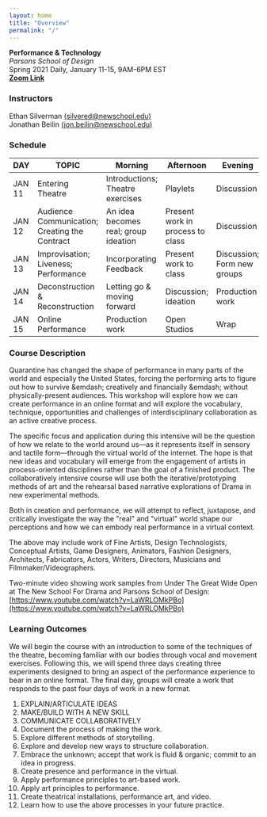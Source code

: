 ```yaml
---
layout: home
title: "Overview"
permalink: "/"
---
```


**Performance & Technology**  
_Parsons School of Design_  
Spring 2021 Daily, January 11-15, 9AM-6PM EST  
**[Zoom Link](https://NewSchool.zoom.us/j/93521164740?pwd=YzlnTUdKdUY1TTVBai93SmgxR0FRZz09)**

### Instructors

Ethan Silverman [(silvered@newschool.edu)](mailto:silvered@newschool.edu)  
Jonathan Beilin [(jon.beilin@newschool.edu)](mailto:jon.beilin@newschool.edu)

### Schedule

| DAY | TOPIC | Morning | Afternoon | Evening |
| --- | --- | --- | --- | --- |
| JAN 11 | Entering Theatre | Introductions; Theatre exercises | Playlets | Discussion |
| JAN 12 | Audience Communication; Creating the Contract | An idea becomes real; group ideation | Present work in process to class | Discussion |
| JAN 13 | Improvisation; Liveness; Performance | Incorporating Feedback | Present work to class | Discussion; Form new groups |
| JAN 14 | Deconstruction &amp; Reconstruction | Letting go &amp; moving forward | Discussion; ideation | Production work |
| JAN 15 | Online Performance | Production work | Open Studios | Wrap |

### Course Description

Quarantine has changed the shape of performance in many parts of the world and especially the United States, forcing the performing arts to figure out how to survive &emdash; creatively and financially &emdash; without physically-present audiences. This workshop will explore how we can create performance in an online format and will explore the vocabulary, technique, opportunities and challenges of interdisciplinary collaboration as an active creative process.

The specific focus and application during this intensive will be the question of how we relate to the world around us—as it represents itself in sensory and tactile form—through the virtual world of the internet. The hope is that new ideas and vocabulary will emerge from the engagement of artists in process-oriented disciplines rather than the goal of a finished product. The collaboratively intensive course will use both the iterative/prototyping methods of art and the rehearsal based narrative explorations of Drama in new experimental methods.

Both in creation and performance, we will attempt to reflect, juxtapose, and critically investigate the way the "real" and "virtual" world shape our perceptions and how we can embody real performance in a virtual context.

The above may include work of Fine Artists, Design Technologists, Conceptual Artists, Game Designers, Animators, Fashion Designers, Architects, Fabricators, Actors, Writers, Directors, Musicians and Filmmaker/Videographers.

Two-minute video showing work samples from Under The Great Wide Open at The New School For Drama and Parsons School of Design: [https://www.youtube.com/watch?v=LaWRLOMkPBo](https://www.youtube.com/watch?v=LaWRLOMkPBo)

### Learning Outcomes

We will begin the course with an introduction to some of the techniques of the theatre, becoming familiar with our bodies through vocal and movement exercises. Following this, we will spend three days creating three experiments designed to bring an aspect of the performance experience to bear in an online format. The final day, groups will create a work that responds to the past four days of work in a new format.

1. EXPLAIN/ARTICULATE IDEAS
2. MAKE/BUILD WITH A NEW SKILL
3. COMMUNICATE COLLABORATIVELY
4. Document the process of making the work.
5. Explore different methods of storytelling.
6. Explore and develop new ways to structure collaboration.
7. Embrace the unknown; accept that work is fluid & organic; commit to an idea in progress.
8. Create presence and performance in the virtual.
9. Apply performance principles to art-based work.
10. Apply art principles to performance.
11. Create theatrical installations, performance art, and video.
12. Learn how to use the above processes in your future practice.
